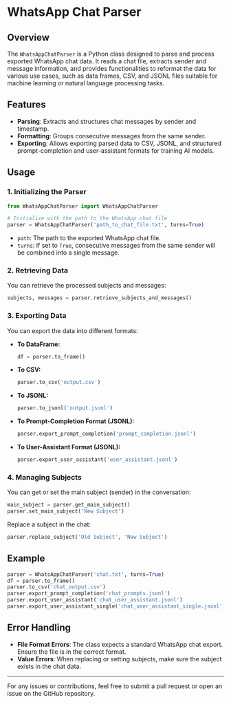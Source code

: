 # WhatsApp Chat Parser

## Overview

The `WhatsAppChatParser` is a Python class designed to parse and process exported WhatsApp chat data. It reads a chat file, extracts sender and message information, and provides functionalities to reformat the data for various use cases, such as data frames, CSV, and JSONL files suitable for machine learning or natural language processing tasks.

## Features

- **Parsing**: Extracts and structures chat messages by sender and timestamp.
- **Formatting**: Groups consecutive messages from the same sender.
- **Exporting**: Allows exporting parsed data to CSV, JSONL, and structured prompt-completion and user-assistant formats for training AI models.

## Usage

### 1. Initializing the Parser

```python
from WhatsAppChatParser import WhatsAppChatParser

# Initialize with the path to the WhatsApp chat file
parser = WhatsAppChatParser('path_to_chat_file.txt', turns=True)
```

- `path`: The path to the exported WhatsApp chat file.
- `turns`: If set to `True`, consecutive messages from the same sender will be combined into a single message.

### 2. Retrieving Data

You can retrieve the processed subjects and messages:

```python
subjects, messages = parser.retrieve_subjects_and_messages()
```

### 3. Exporting Data

You can export the data into different formats:

- **To DataFrame:**

  ```python
  df = parser.to_frame()
  ```

- **To CSV:**

  ```python
  parser.to_csv('output.csv')
  ```

- **To JSONL:**

  ```python
  parser.to_jsonl('output.jsonl')
  ```

- **To Prompt-Completion Format (JSONL):**

  ```python
  parser.export_prompt_completion('prompt_completion.jsonl')
  ```

- **To User-Assistant Format (JSONL):**

  ```python
  parser.export_user_assistant('user_assistant.jsonl')
  ```

### 4. Managing Subjects

You can get or set the main subject (sender) in the conversation:

```python
main_subject = parser.get_main_subject()
parser.set_main_subject('New Subject')
```

Replace a subject in the chat:

```python
parser.replace_subject('Old Subject', 'New Subject')
```

## Example

```python
parser = WhatsAppChatParser('chat.txt', turns=True)
df = parser.to_frame()
parser.to_csv('chat_output.csv')
parser.export_prompt_completion('chat_prompts.jsonl')
parser.export_user_assistant('chat_user_assistant.jsonl')
parser.export_user_assistant_single('chat_user_assistant_single.jsonl')
```

## Error Handling

- **File Format Errors**: The class expects a standard WhatsApp chat export. Ensure the file is in the correct format.
- **Value Errors**: When replacing or setting subjects, make sure the subject exists in the chat data.

---

For any issues or contributions, feel free to submit a pull request or open an issue on the GitHub repository.
